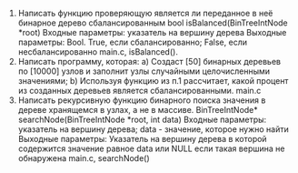 1. Написать функцию проверяющую является ли переданное в неё бинарное дерево сбалансированным bool isBalanced(BinTreeIntNode *root)
Входные параметры: указатель на вершину дерева
Выходные параметры: Bool. True, если сбалансированно; False, если несбалансированно
main.c, isBalanced().
2. Написать программу, которая:
a) Создаст [50] бинарных деревьев по [10000] узлов и заполнит узлы случайными целочисленными значениями;
b) Используя функцию из п.1 рассчитает, какой процент из созданных деревьев является сбалансированными.
main.c
3. Написать рекурсивную функцию бинарного поиска значения в дереве хранящемся в узлах, а не в массиве. BinTreeIntNode* searchNode(BinTreeIntNode *root, int data)
Входные параметры: указатель на вершину дерева; data - значение, которое нужно найти
Выходные параметры: Указатель на вершину дерева в которой содержится значение равное data или NULL если такая вершина не обнаружена
main.c, searchNode()
